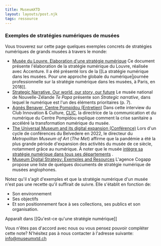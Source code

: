 ```yaml
---
title: MuseumXTD
layout: layouts/post.njk
tags: ressource
---
```

### Exemples de stratégies numériques de musées
Vous trouverez sur cette page quelques exemples concrets de stratégies numériques de grands musées à travers le monde: 

- [Musée du Louvre. Elaboration d'une stratégie numérique](https://www.culture.gouv.fr/Media/Thematiques/Musees/Colloques-Journees-d-etudes/Strategie-numerique-dans-les-musees/Presentation-de-Mme-Marion-Oechsli)
	Ce document présente l'élaboration de la stratégie numérique du Louvre, réalisée avec Accenture. Il a été présenté lors de la [[La stratégie numérique dans les musées. Pour une approche globale du numérique|journée professionnelle sur la stratégie numérique dans les musées, à Paris, en 2018]].
- [Strategic Narrative. Our world, our story, our future](https://www.tepapa.govt.nz/sites/default/files/strategic_narrative.pdf)
	Le musée national de Nouvelle-Zélande *Te Papa* présente son *Strategic narrative*, dans lequel le numérique est l'un des éléments prioritaires (p. 7). 
- [Agnès Benayer, Centre Pompidou (Entretien)](http://www.club-innovation-culture.fr/itv-agnes-benayer-centre-pompidou-mars-2021/)
	Dans cette interview du Club Innovation & Culture, [CLIC](https://www.club-innovation-culture.fr/), la directrice de la communication et du numérique du Centre Pompidou explique comment la crise sanitaire a accéléré la transformation numérique du musée. 
- [The Universal Museum and its digital expansion (Conférence)](https://www.youtube.com/watch?v=ZlqJ41rUVas&list=PLdBMjT6e-IFlDUPJRs5JE6xiM8qQgLe3J&ab_channel=BelvedereMuseum)
	Lors d'un cycle de conférences du Belvedere en 2022, le directeur du *Metropolitan Museum of Art* (*The Met*) affirme que la pandémie a été la plus grande période d'expansion des activités du musée de ce siècle, notamment grâce au numérique. À noter que le musée [intègre sa stratégie numérique dans tous ses départements](https://www.metmuseum.org/blogs/now-at-the-met/2017/digital-future-at-the-met) .
- [Museum Digital Strategy: Exemples and Resources](https://www.cogapp.com/museum-digital-strategy-examples-resources)
  L'agence Cogapp propose une liste de quelques documents de stratégie numérique de musées anglophones. 
  

Notez qu'il s'agit d'exemples et que la stratégie numérique d'un musée n'est pas une recette qu'il suffirait de suivre. Elle s'établit en fonction de:
- Son environnement
- Ses objectifs
- Et son positionnement face à ses collections, ses publics et son organisation.

Apparaît dans [[Qu'est-ce qu'une stratégie numérique]]

Vous n'êtes pas d'accord avec nous ou vous pensez pouvoir compléter cette note? N'hésitez pas à nous contacter à l'adresse suivante: [info@museumxtd.ch](mailto:info@museumxtd.ch)  